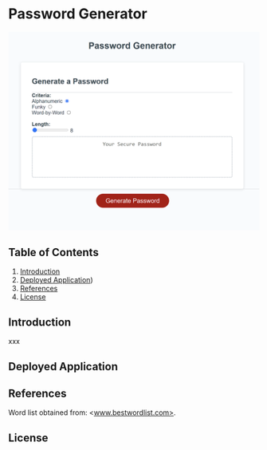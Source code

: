 # Password Generator

![Screenshot of application](./assets/screenshot.png)

## Table of Contents

1. [Introduction](introduction)
2. [Deployed Application](deployed-application))
3. [References](references)
4. [License](license)

## Introduction

xxx

## Deployed Application

<url>

## References

Word list obtained from: <www.bestwordlist.com>.

## License

